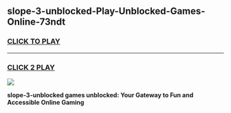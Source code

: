 
## slope-3-unblocked-Play-Unblocked-Games-Online-73ndt
<h3>
<a href="https://premium76.site?title=slope-3-unblocked&ref=25A">CLICK TO PLAY</a></h3>
<hr>

<h3>
<a href="https://premium76.site?title=slope-3-unblocked&ref=25A">CLICK 2 PLAY</a>
  
</h3>

<a href="https://premium76.site?title=slope-3-unblocked&ref=25A"><img src="https://clearcache.store/games.png"></a>


**slope-3-unblocked games unblocked: Your Gateway to Fun and Accessible Online Gaming**
